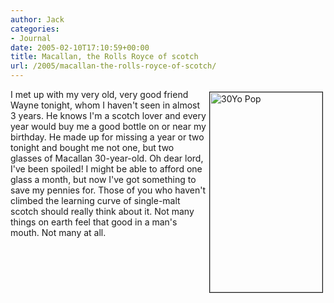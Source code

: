 ```yaml
---
author: Jack
categories:
- Journal
date: 2005-02-10T17:10:59+00:00
title: Macallan, the Rolls Royce of scotch
url: /2005/macallan-the-rolls-royce-of-scotch/
---
```


<img src="/images/blog/images/30yo_pop.jpg" align="right" height="320" width="180" border="1" hspace="4" vspace="4" alt="30Yo Pop" />
  

  
I met up with my very old, very good friend Wayne tonight, whom I haven't seen in almost 3 years. He knows I'm a scotch lover and every year would buy me a good bottle on or near my birthday. He made up for missing a year or two tonight and bought me not one, but two glasses of Macallan 30-year-old. Oh dear lord, I've been spoiled! I might be able to afford one glass a month, but now I've got something to save my pennies for. Those of you who haven't climbed the learning curve of single-malt scotch should really think about it. Not many things on earth feel that good in a man's mouth. Not many at all.